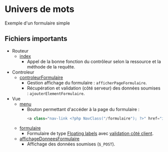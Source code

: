 # Univers de mots

Exemple d'un formulaire simple

## Fichiers importants
- Routeur
  - [index](index.php)
    - Appel de la bonne fonction du contrôleur selon la ressource et la méthode de la requête.
- Controleur
  - [controleurFormulaire](controleur/controleurFormulaire.php)
    - Gestion affichage du formulaire : `afficherPageFormulaire`.
    - Récupération et validation (côté serveur) des données soumises : `ajouterElementFormulaire`.
- Vue
  - [menu](vue/menu.php)
    - Bouton permettant d'accéder à la page du formulaire :
      ```php
      <a class="nav-link <?php NavClass("/formulaire"); ?>" href="index.php?ressource=/formulaire">Formulaire</a>
      ```
  - [formulaire](vue/formulaire.php)
    - Formulaire de type [Floating labels](https://getbootstrap.com/docs/5.3/forms/floating-labels/) avec [validation côté client](https://getbootstrap.com/docs/5.3/forms/validation/).
  - [affichageDonneesFormulaire](vue/affichageDonneesFormulaire.php)
    - Affichage des données soumises (`$_POST`).

